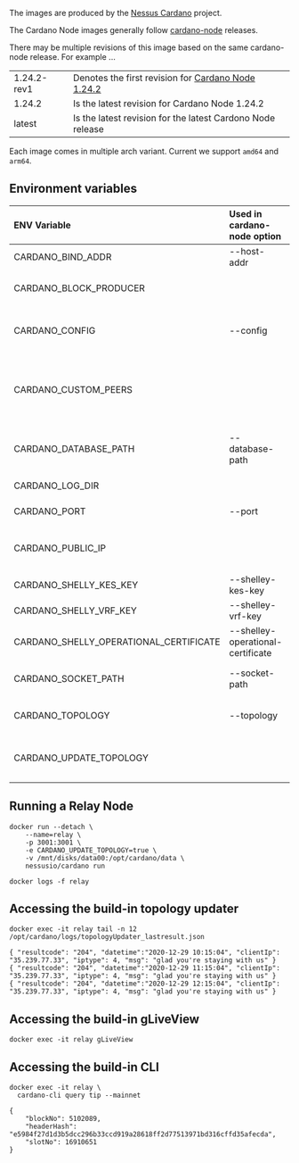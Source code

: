 
The images are produced by the [Nessus Cardano](https://github.com/tdiesler/nessus-cardano) project.

The Cardano Node images generally follow [cardano-node](https://github.com/input-output-hk/cardano-node) releases.

There may be multiple revisions of this image based on the same cardano-node release. For example ...

|              |                                                                                                                           |
|:-------------|:--------------------------------------------------------------------------------------------------------------------------|
| 1.24.2-rev1  | Denotes the first revision for [Cardano Node 1.24.2](https://github.com/input-output-hk/cardano-node/releases/tag/1.24.2) |
| 1.24.2       | Is the latest revision for Cardano Node 1.24.2 |
| latest       | Is the latest revision for the latest Cardono Node release |

Each image comes in multiple arch variant. Current we support `amd64` and `arm64`.

## Environment variables


| ENV Variable                           | Used in cardano-node option       |                                                     |
|:---------------------------------------|:----------------------------------|:----------------------------------------------------|
| CARDANO_BIND_ADDR                      | --host-addr                       | Network bind address                                |
| CARDANO_BLOCK_PRODUCER                 |                                   | Run the node as block producer                      |
| CARDANO_CONFIG                         | --config                          | Path to the node configuration file                 |
| CARDANO_CUSTOM_PEERS                   |                                   | List of custom peers added by the topology updater  |
| CARDANO_DATABASE_PATH                  | --database-path                   | Directory where the state is stored                 |
| CARDANO_LOG_DIR                        |                                   | Path to the log directory                           |
| CARDANO_PORT                           | --port                            | The port number                                     |
| CARDANO_PUBLIC_IP                      |                                   | Public IP used by the topology updater              |
| CARDANO_SHELLY_KES_KEY                 | --shelley-kes-key                 | Path to the KES key file                            |
| CARDANO_SHELLY_VRF_KEY                 | --shelley-vrf-key                 | Path to the VRF key file                            |
| CARDANO_SHELLY_OPERATIONAL_CERTIFICATE | --shelley-operational-certificate | Path to the operational certificate                 |
| CARDANO_SOCKET_PATH                    | --socket-path                     | Path to a cardano-node socket                       |
| CARDANO_TOPOLOGY                       | --topology                        | Path to a file describing the topology              |
| CARDANO_UPDATE_TOPOLOGY                |                                   | Enable the built-in topology updater                |

## Running a Relay Node

```
docker run --detach \
    --name=relay \
    -p 3001:3001 \
    -e CARDANO_UPDATE_TOPOLOGY=true \
    -v /mnt/disks/data00:/opt/cardano/data \
    nessusio/cardano run

docker logs -f relay
```

## Accessing the build-in topology updater

```
docker exec -it relay tail -n 12 /opt/cardano/logs/topologyUpdater_lastresult.json

{ "resultcode": "204", "datetime":"2020-12-29 10:15:04", "clientIp": "35.239.77.33", "iptype": 4, "msg": "glad you're staying with us" }
{ "resultcode": "204", "datetime":"2020-12-29 11:15:04", "clientIp": "35.239.77.33", "iptype": 4, "msg": "glad you're staying with us" }
{ "resultcode": "204", "datetime":"2020-12-29 12:15:04", "clientIp": "35.239.77.33", "iptype": 4, "msg": "glad you're staying with us" }
```

## Accessing the build-in gLiveView

```
docker exec -it relay gLiveView
```

## Accessing the build-in CLI

```
docker exec -it relay \
  cardano-cli query tip --mainnet

{
    "blockNo": 5102089,
    "headerHash": "e5984f27d1d3b5dcc296b33ccd919a28618ff2d77513971bd316cffd35afecda",
    "slotNo": 16910651
}
```
